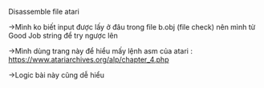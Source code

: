 Disassemble file atari

->Mình ko biết input được lấy ở đâu trong file b.obj (file check) nên mình từ Good Job string để try ngược lên

->Mình dùng trang này để hiểu mấy lệnh asm của atari : https://www.atariarchives.org/alp/chapter_4.php

->Logic bài này cũng dễ hiểu
